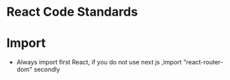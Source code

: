 # React Code Standards

# Import 
  - Always import first React, if you do not use next js ,import "react-router-dom" secondly 
